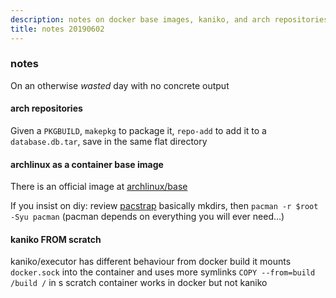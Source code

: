 ```yaml
---
description: notes on docker base images, kaniko, and arch repositories
title: notes 20190602
---
```

### notes

On an otherwise _wasted_ day with no concrete output

#### arch repositories

Given a `PKGBUILD`,
`makepkg` to package it,
`repo-add` to add it to a `database.db.tar`,
save in the same flat directory

#### archlinux as a container base image

There is an official image at [archlinux/base](https://hub.docker.com/r/archlinux/base/)

If you insist on diy: review [pacstrap](https://git.archlinux.org/arch-install-scripts.git/tree/pacstrap.in)
basically mkdirs,
then `pacman -r $root -Syu pacman`
(pacman depends on everything you will ever need...)

#### kaniko FROM scratch

kaniko/executor has different behaviour from docker build
it mounts `docker.sock` into the container and uses more symlinks
`COPY --from=build /build /` in s scratch container works in docker but not kaniko